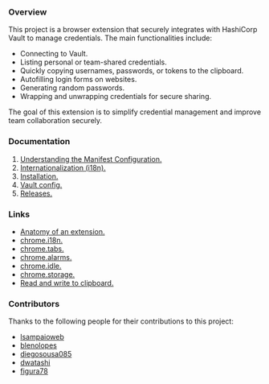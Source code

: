 ### Overview

This project is a browser extension that securely integrates with HashiCorp Vault to manage credentials. The main functionalities include:
- Connecting to Vault.
- Listing personal or team-shared credentials.
- Quickly copying usernames, passwords, or tokens to the clipboard.
- Autofilling login forms on websites.
- Generating random passwords.
- Wrapping and unwrapping credentials for secure sharing.

The goal of this extension is to simplify credential management and improve team collaboration securely.

### Documentation

1. [Understanding the Manifest Configuration.](docs/manifest.md)
1. [Internationalization (i18n).](docs/i18n.md)
1. [Installation.](docs/installation.md)
1. [Vault config.](docs/vault/vault.md)
1. [Releases.](docs/releases.md)

### Links

- [Anatomy of an extension.](https://developer.mozilla.org/en-US/docs/Mozilla/Add-ons/WebExtensions/Anatomy_of_a_WebExtension#background_scripts)
- [chrome.i18n.](https://developer.chrome.com/docs/extensions/reference/api/i18n?hl=pt-br)
- [chrome.tabs.](https://developer.chrome.com/docs/extensions/reference/api/tabs?hl=pt-br)
- [chrome.alarms.](https://developer.chrome.com/docs/extensions/reference/api/alarms?hl=pt-br)
- [chrome.idle.](https://developer.chrome.com/docs/extensions/reference/api/idle?hl=pt-br)
- [chrome.storage.](https://developer.chrome.com/docs/extensions/reference/api/storage?hl=pt-br)
- [Read and write to clipboard.](https://github.com/GoogleChrome/chrome-extensions-samples/tree/main/functional-samples/cookbook.offscreen-clipboard-write)

### Contributors

Thanks to the following people for their contributions to this project:

- [lsampaioweb](https://github.com/lsampaioweb)
- [blenolopes](https://github.com/blenolopes)
- [diegosousa085](https://github.com/diegosousa085)
- [dwatashi](https://github.com/dwatashi)
- [figura78](https://github.com/figura78)